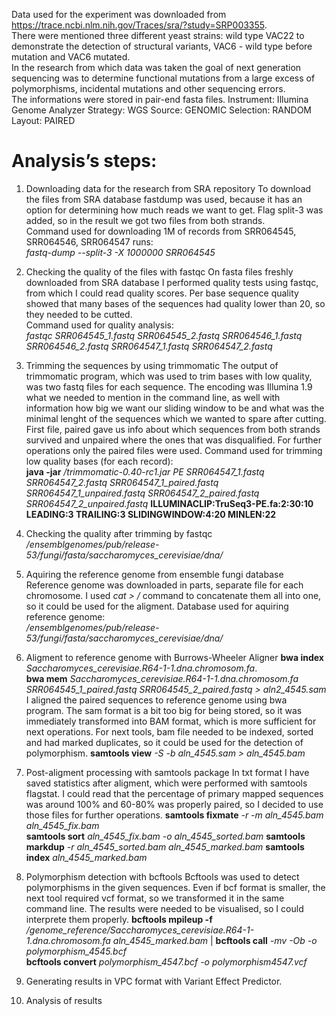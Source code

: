 


Data used for the experiment was downloaded from https://trace.ncbi.nlm.nih.gov/Traces/sra/?study=SRP003355.  
There were mentioned three different yeast strains: wild type VAC22 to demonstrate the detection of structural variants, VAC6 - wild type before mutation and VAC6 mutated.  
In the research from which data was taken the goal of next generation sequencing was to determine functional mutations from a large excess of polymorphisms, incidental mutations and other sequencing errors.  
The informations were stored in pair-end fasta files.
Instrument: Illumina Genome Analyzer
Strategy: WGS
Source: GENOMIC
Selection: RANDOM
Layout: PAIRED


# Analysis’s steps:

1. Downloading data for the research from SRA repository
To download the files from SRA database fastdump was used, because it has an option for determining how much reads we want to get. Flag split-3 was added, so in the result we got two files from both strands.  
Command used for downloading 1M of records from SRR064545, SRR064546, SRR064547 runs:  
*fastq-dump --split-3 -X 1000000 SRR064545*  

3. Checking the quality of the files with fastqc
On fasta files freshly downloaded from SRA database I performed quality tests using fastqc, from which I could read quality scores. Per base sequence quality showed that many bases of the sequences had quality lower than 20, so they needed to be cutted.  
Command used for quality analysis:  
*fastqc SRR064545_1.fastq SRR064545_2.fastq  SRR064546_1.fastq SRR064546_2.fastq  SRR064547_1.fastq SRR064547_2.fastq*

5. Trimming the sequences by using trimmomatic
The output of trimmomatic program, which was used to trim bases with low quality, was two fastq files for each sequence. The encoding was Illumina 1.9 what we needed to mention in the command line, as well with information how big we want our sliding window to be and what was the minimal lenght of the sequences which we wanted to spare after cutting. First file, paired gave us info about which sequences from both strands survived and unpaired where the ones that was disqualified. For further operations only the paired files were used. 
Command used for trimming low quality bases (for each record):  
**java -jar** */trimmomatic-0.40-rc1.jar PE SRR064547_1.fastq SRR064547_2.fastq SRR064547_1_paired.fastq SRR064547_1_unpaired.fastq SRR064547_2_paired.fastq SRR064547_2_unpaired.fastq* **ILLUMINACLIP:TruSeq3-PE.fa:2:30:10 LEADING:3 TRAILING:3 SLIDINGWINDOW:4:20 MINLEN:22**



7. Checking the quality after trimming by fastqc
*/ensemblgenomes/pub/release-53/fungi/fasta/saccharomyces_cerevisiae/dna/*



9. Aquiring the reference genome from ensemble fungi database
Reference genome was downloaded in parts, separate file for each chromosome. I used *cat > /* command to concatenate them all into one, so it could be used for the aligment.
Database used for aquiring reference genome:  
*/ensemblgenomes/pub/release-53/fungi/fasta/saccharomyces_cerevisiae/dna/* 


11. Aligment to reference genome with Burrows-Wheeler Aligner
**bwa index** *Saccharomyces_cerevisiae.R64-1-1.dna.chromosom.fa*.  
**bwa mem** *Saccharomyces_cerevisiae.R64-1-1.dna.chromosom.fa SRR064545_1_paired.fastq SRR064545_2_paired.fastq > aln2_4545.sam*
I aligned the paired sequences to reference genome using bwa program. The sam format is a bit too big for being stored, so it was immediately transformed into BAM format, which is more sufficient for next operations. For next tools, bam file needed to be indexed, sorted and had marked duplicates, so it could be used for the detection of polymorphism.
**samtools view** *-S -b aln_4545.sam > aln_4545.bam*



13. Post-aligment processing with samtools package
In txt format I have saved statistics after aligment, which were performed with samtools flagstat. I could read that the percentage of primary mapped sequences was around 100% and 60-80% was properly paired, so I decided to use those files for further operations.
**samtools fixmate** *-r -m aln_4545.bam aln_4545_fix.bam*  
**samtools sort** *aln_4545_fix.bam -o aln_4545_sorted.bam* 
**samtools markdup** *-r aln_4545_sorted.bam aln_4545_marked.bam* 
**samtools index** *aln_4545_marked.bam*   


15. Polymorphism detection with bcftools
Bcftools was used to detect polymorphisms in the given sequences. Even if bcf format is smaller, the next tool required vcf format, so we transformed it in the same command line. The results were needed to be visualised, so I could interprete them properly.
**bcftools mpileup -f** */genome_reference/Saccharomyces_cerevisiae.R64-1-1.dna.chromosom.fa aln_4545_marked.bam* | **bcftools call** *-mv -Ob -o polymorphism_4545.bcf*  
**bcftools convert** *polymorphism_4547.bcf -o polymorphism4547.vcf*


17. Generating results in VPC format with Variant Effect Predictor.



19. Analysis of results 
